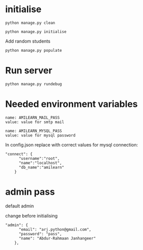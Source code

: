 

# initialise

```
python manage.py clean
```

```
python manage.py initialise
```

Add random students
```
python manage.py populate
```

# Run server

```
python manage.py rundebug
```

# Needed environment variables

```
name: AMILEARN_MAIL_PASS
value: value for smtp mail
```


```
name: AMILEARN_MYSQL_PASS
value: value for mysql password
```

In config.json replace with correct values for mysql connection:

```
"connect": {
      "username":"root",
      "name":"localhost",
      "db_name":"amilearn"
    }
```

# admin pass

default admin

change before initialising
```
"admin": {
      "email": "arj.python@gmail.com",
      "password": "pass",
      "name": "Abdur-Rahmaan Janhangeer"
    },
```